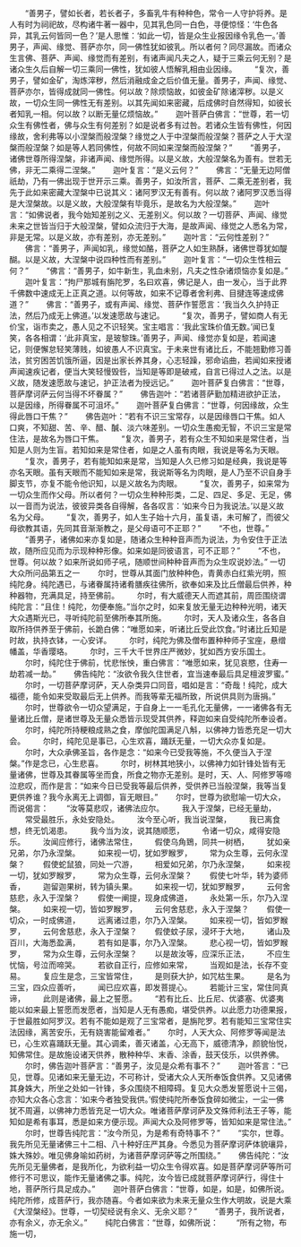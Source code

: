<!-- { "loadSidebar": true } -->
　　“善男子，譬如长者，若长者子，多畜乳牛有种种色，常令一人守护将养。是人有时为祠祀故，尽构诸牛著一器中，见其乳色同一白色，寻便惊怪：‘牛色各异，其乳云何皆同一色？’是人思惟：‘如此一切，皆是众生业报因缘令乳色一。’善男子，声闻、缘觉、菩萨亦尔，同一佛性犹如彼乳。所以者何？同尽漏故。而诸众生言佛、菩萨、声闻、缘觉而有差别，有诸声闻凡夫之人，疑于三乘云何无别？是诸众生久后自解一切三乘同一佛性，犹如彼人悟解乳相由业因缘。
　　“复次，善男子，譬如金矿，淘炼滓秽，然后消融成金之后价值无量。善男子，声闻、缘觉、菩萨亦尔，皆得成就同一佛性。何以故？除烦恼故，如彼金矿除诸滓秽。以是义故，一切众生同一佛性无有差别。以其先闻如来密藏，后成佛时自然得知，如彼长者知乳一相。何以故？以断无量亿烦恼故。”
　　迦叶菩萨白佛言：“世尊，若一切众生有佛性者，佛与众生有何差别？如是说者多有过咎。若诸众生皆有佛性，何因缘故，舍利弗等以小涅槃而般涅槃？缘觉之人于中涅槃而般涅槃？菩萨之人于大涅槃而般涅槃？如是等人若同佛性，何故不同如来涅槃而般涅槃？”
　　“善男子，诸佛世尊所得涅槃，非诸声闻、缘觉所得。以是义故，大般涅槃名为善有。世若无佛，非无二乘得二涅槃。”
　　迦叶复言：“是义云何？”
　　佛言：“无量无边阿僧祇劫，乃有一佛出现于世开示三乘。善男子，如汝所言，菩萨、二乘无差别者，我先于此如来密藏大涅槃中已说其义：诸阿罗汉无有善有。何以故？诸阿罗汉悉当得是大涅槃故。以是义故，大般涅槃有毕竟乐，是故名为大般涅槃。”
　　迦叶言：“如佛说者，我今始知差别之义、无差别义。何以故？一切菩萨、声闻、缘觉未来之世皆当归于大般涅槃，譬如众流归于大海，是故声闻、缘觉之人悉名为常，非是无常。以是义故，亦有差别，亦无差别。”
　　迦叶言：“云何性差别？”
　　佛言：“善男子，声闻如乳，缘觉如酪，菩萨之人如生熟酥，诸佛世尊犹如醍醐。以是义故，大涅槃中说四种性而有差别。”
　　迦叶复言：“一切众生性相云何？”
　　“佛言：“善男子，如牛新生，乳血未别，凡夫之性杂诸烦恼亦复如是。”
　　迦叶复言：“拘尸那城有旃陀罗，名曰欢喜，佛记是人，由一发心，当于此界千佛数中速成无上正真之道。以何等故，如来不记尊者舍利弗、目揵连等速成佛道？”
　　佛言：“善男子，或有声闻、缘觉、菩萨作誓愿言：‘我当久久护持正法，然后乃成无上佛道。’以发速愿故与速记。
　　“复次，善男子，譬如商人有无价宝，诣市卖之，愚人见之不识轻笑。宝主唱言：‘我此宝珠价值无数。’闻已复笑，各各相谓：‘此非真宝，是玻黎珠。’善男子，声闻、缘觉亦复如是，若闻速记，则便懈怠轻笑薄贱，如彼愚人不识真宝。于未来世有诸比丘，不能翘勤修习善法，贫穷困苦饥饿所逼，因是出家长养其身，心志轻躁，邪命谄曲，若闻如来授诸声闻速疾记者，便当大笑轻慢毁呰，当知是等即是破戒，自言已得过人之法。以是义故，随发速愿故与速记，护正法者为授远记。”
　　迦叶菩萨复白佛言：“世尊，菩萨摩诃萨云何当得不坏眷属？”
　　佛告迦叶：“若诸菩萨勤加精进欲护正法，以是因缘，所得眷属不可沮坏。”
　　迦叶菩萨复白佛言：“世尊，何因缘故，众生得此唇口干焦？”
　　佛告迦叶：“若有不识三宝常存，以是因缘唇口干焦。如人口爽，不知甜、苦、辛、醋、醎、淡六味差别。一切众生愚痴无智，不识三宝是常住法，是故名为唇口干焦。
　　“复次，善男子，若有众生不知如来是常住者，当知是人则为生盲。若知如来是常住者，如是之人虽有肉眼，我说是等名为天眼。
　　“复次，善男子，若有能知如来是常，当知是人久已修习如是经典，我说是等亦名天眼。虽有天眼而不能知如来是常，我说斯等名为肉眼，是人乃至不识自身手脚支节，亦复不能令他识知，以是义故名为肉眼。
　　“复次，善男子，如来常为一切众生而作父母。所以者何？一切众生种种形类，二足、四足、多足、无足，佛以一音而为说法，彼彼异类各自得解，各各叹言：‘如来今日为我说法。’以是义故名为父母。
　　“复次，善男子，如人生子始十六月，虽复语，未可解了，而彼父母欲教其语，先同其音渐渐教之，是父母语可不正耶？”
　　“不也，世尊。”
　　“善男子，诸佛如来亦复如是，随诸众生种种音声而为说法，为令安住于正法故，随所应见而为示现种种形像。如来如是同彼语言，可不正耶？”
　　“不也，世尊。何以故？如来所说如师子吼，随顺世间种种音声而为众生叹说妙法。”
一切大众所问品第五之一
　　尔时，世尊从其面门放种种色，青黄赤白红紫光明，照纯陀身。纯陀遇已，与诸眷属持诸肴膳疾往佛所，欲奉如来及比丘僧最后供养，种种器物，充满具足，持至佛前。
　　尔时，有大威德天人而遮其前，周匝围绕谓纯陀言：“且住！纯陀，勿便奉施。”当尔之时，如来复放无量无边种种光明，诸天大众遇斯光已，寻听纯陀前至佛所奉其所施。
　　尔时，天人及诸众生，各各自取所持供养至于佛前，长跪白佛：“唯愿如来，听诸比丘受此饮食。”时诸比丘知是时故，执持衣钵，一心安详。
　　尔时，纯陀为佛及僧布置种种师子宝座，悬缯幡盖，华香璎珞。
　　尔时，三千大千世界庄严微妙，犹如西方安乐国土。
　　尔时，纯陀住于佛前，忧悲怅怏，重白佛言：“唯愿如来，犹见哀愍，住寿一劫若减一劫。”
　　佛告纯陀：“汝欲令我久住世者，宜当速奉最后具足檀波罗蜜。”
　　尔时，一切菩萨摩诃萨，天人杂类异口同音，唱如是言：“奇哉！纯陀，成大福德，能令如来受取最后无上供养。而我等辈无福所致，所说供具则为唐捐。”
　　尔时，世尊欲令一切众望满足，于自身上一一毛孔化无量佛，一一诸佛各有无量诸比丘僧，是诸世尊及无量众悉皆示现受其供养，释迦如来自受纯陀所奉设者。
　　尔时，纯陀所持粳粮成熟之食，摩伽陀国满足八斛，以佛神力皆悉充足一切大会。
　　尔时，纯陀见是事已，心生欢喜，踊跃无量，一切大众亦复如是。
　　尔时，大众承佛圣旨，各作是念：“如来今已受我等施，不久便当入于涅槃。”作是念已，心生悲喜。
　　尔时，树林其地狭小，以佛神力如针锋处皆有无量诸佛，世尊及其眷属等坐而食，所食之物亦无差别。是时，天、人、阿修罗等啼泣悲叹，而作是言：“如来今日已受我等最后供养，受供养已当般涅槃，我等当复更供养谁？我今永离无上调御，盲无眼目。”
　　尔时，世尊为欲慰喻一切大众，而说偈言：
　　“汝等莫悲叹，诸佛法应尔。
　　我入于涅槃，已经无量劫，
　　常受最胜乐，永处安隐处。
　　汝今至心听，我当说涅槃，
　　我已离食想，终无饥渴患。
　　我今当为汝，说其随顺愿，
　　令诸一切众，咸得安隐乐。
　　汝闻应修行，诸佛法常住，
　　假使乌角鵄，同共一树栖，
　　犹如亲兄弟，尔乃永涅槃。
　　如来视一切，犹如罗睺罗，
　　常为众生尊，云何永涅槃？
　　假使蛇鼠狼，同处一穴游，
　　相爱如兄弟，尔乃永涅槃，
　　如来视一切，犹如罗睺罗，
　　常为众生尊，云何永涅槃？
　　假使七叶华，转为婆师香，
　　迦留迦果树，转为镇头果。
　　如来视一切，犹如罗睺罗，
　　云何舍慈悲，永入于涅槃？
　　假使一阐提，现身成佛道，
　　永处第一乐，尔乃入涅槃。
　　如来视一切，皆如罗睺罗，
　　云何舍慈悲，永入于涅槃？
　　假使一切众，一时成佛道，
　　远离诸过患，尔乃入涅槃。
　　如来视一切，皆如罗睺罗，
　　云何舍慈悲，永入于涅槃？
　　假使蚊子尿，浸坏于大地，
　　诸山及百川，大海悉盈满，
　　若有如是事，尔乃入涅槃。
　　悲心视一切，皆如罗睺罗，
　　常为众生尊，云何永涅槃？
　　以是故汝等，应深乐正法，
　　不应生忧恼，号泣而啼哭。
　　若欲自正行，应修如来常，
　　当观如是法，长存不变易。
　　复应生是念，三宝皆常住，
　　是则获大护，如咒枯生果。
　　是名为三宝，四众应善听，
　　闻已应欢喜，即发菩提心。
　　若能计三宝，常住同真谛，
　　此则是诸佛，最上之誓愿。
　　“若有比丘、比丘尼、优婆塞、优婆夷能以如来最上誓愿而发愿者，当知是人无有愚痴，堪受供养。以此愿力功德果报，于世最胜如阿罗汉。若有不能如是观了三宝常者，是旃陀罗。若有能知三宝常住实法因缘，离苦安乐，无有娆害能留难者。”
　　尔时，人天大众、阿修罗等闻是法已，心生欢喜踊跃无量。其心调柔，善灭诸盖，心无高下，威德清净，颜貌怡悦，知佛常住。是故施设诸天供养，散种种华、末香、涂香，鼓天伎乐，以供养佛。
　　尔时，佛告迦叶菩萨言：“善男子，汝见是众希有事不？”
　　迦叶答言：“已见，世尊。见诸如来无量无边，不可称计，受诸大众人天所奉饭食供养。又见诸佛其身姝大，所坐之处如一针锋，多众围绕不相障碍。复见大众悉发誓愿说十三偈，亦知大众各心念言：‘如来今者独受我供。’假使纯陀所奉饭食碎如微尘，一尘一佛犹不周遍，以佛神力悉皆充足一切大众。唯诸菩萨摩诃萨及文殊师利法王子等，能知如是希有事耳，悉是如来方便示现。声闻大众及阿修罗等，皆知如来是常住法。”
　　尔时，世尊告纯陀言：“汝今所见，为是希有奇特事不？”
　　“实尔，世尊。我先所见无量诸佛三十二相、八十种好庄严其身。今悉见为菩萨摩诃萨体貌瓖异，姝大殊妙。唯见佛身喻如药树，为诸菩萨摩诃萨等之所围绕。”
　　佛告纯陀：“汝先所见无量佛者，是我所化，为欲利益一切众生令得欢喜。如是菩萨摩诃萨等所可修行不可思议，能作无量诸佛之事。纯陀，汝今皆已成就菩萨摩诃萨行，得住十地，菩萨所行具足成办。”
　　迦叶菩萨白佛言：“世尊，如是，如是，如佛所说。纯陀所修，成菩萨行，我亦随喜。今者如来欲为未来无量众生作大明故，说是大乘《大涅槃经》。世尊，一切契经说有余义、无余义耶？”
　　“善男子，我所说者，亦有余义，亦无余义。”
　　纯陀白佛言：“世尊，如佛所说：
　　“所有之物，布施一切，
